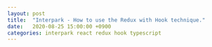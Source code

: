 ```yaml
---
layout: post
title:  "Interpark - How to use the Redux with Hook technique."
date:   2020-08-25 15:00:00 +0900
categories: interpark react redux hook typescript
---
```


